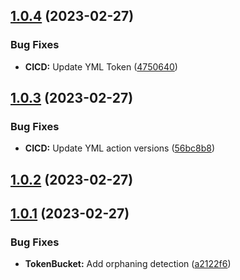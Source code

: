 ## [1.0.4](https://github.com/yuval-po/token-bucket-rate-limiter/compare/v1.0.3...v1.0.4) (2023-02-27)


### Bug Fixes

* **CICD:** Update YML Token ([4750640](https://github.com/yuval-po/token-bucket-rate-limiter/commit/4750640bc8743a0693fd623081f7f2edb8a63f94))



## [1.0.3](https://github.com/yuval-po/token-bucket-rate-limiter/compare/v1.0.2...v1.0.3) (2023-02-27)


### Bug Fixes

* **CICD:** Update YML action versions ([56bc8b8](https://github.com/yuval-po/token-bucket-rate-limiter/commit/56bc8b860e1bb3fd1df89d03d1af1e612b270812))



## [1.0.2](https://github.com/yuval-po/token-bucket-rate-limiter/compare/v1.0.1...v1.0.2) (2023-02-27)



## [1.0.1](https://github.com/yuval-po/token-bucket-rate-limiter/compare/a2122f646c9732e6ed9b75a5246297e0ca52143c...v1.0.1) (2023-02-27)


### Bug Fixes

* **TokenBucket:** Add orphaning detection ([a2122f6](https://github.com/yuval-po/token-bucket-rate-limiter/commit/a2122f646c9732e6ed9b75a5246297e0ca52143c))



